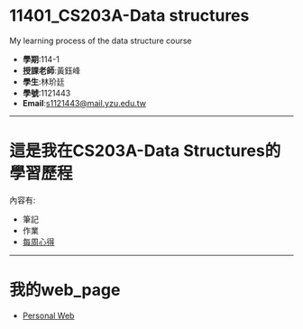 # 11401_CS203A-Data structures
My learning process of the data structure course
- **學期**:114-1  
- **授課老師**:黃鈺峰  
- **學生**:林玠廷
- **學號**:1121443
- **Email**:s1121443@mail.yzu.edu.tw
---------------------------------------------------------------------------
# 這是我在CS203A-Data Structures的學習歷程
內容有:
- 筆記
- 作業
- [每周心得](./weekly_logs)
--------------------------------------------------------------------------
# 我的web_page
- [Personal Web](https://jettinglin.github.io/)
